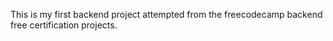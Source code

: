 This is my first backend project attempted from the freecodecamp backend free certification projects.
